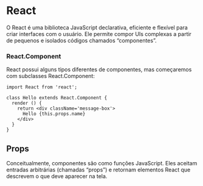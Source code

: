 # React

O React é uma biblioteca JavaScript declarativa, eficiente e flexível para criar interfaces com o usuário. Ele permite compor UIs complexas a partir de pequenos e isolados códigos chamados “componentes”.

### React.Component

React possui alguns tipos diferentes de componentes, mas começaremos com subclasses React.Component:

```
import React from 'react';

class Hello extends React.Component {
  render () {
    return <div className='message-box'>
      Hello {this.props.name}
    </div>
  }
}
```

## Props

Conceitualmente, componentes são como funções JavaScript. Eles aceitam entradas arbitrárias (chamadas “props”) e retornam elementos React que descrevem o que deve aparecer na tela.

